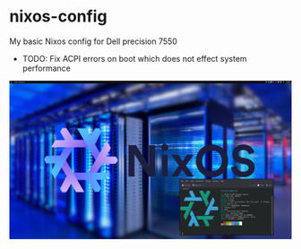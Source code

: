 # nixos-config
My basic Nixos config for Dell precision 7550

- TODO: Fix ACPI errors on boot which does not effect system performance

![Desktop Screenhot](/screenshots/desktop.png "Nixos Desktop KDE")

